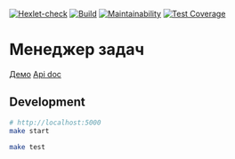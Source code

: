 [![Hexlet-check](https://github.com/asb1302/java-project-73/workflows/hexlet-check/badge.svg)](https://github.com/asb1302/java-project-73/actions)
[![Build](https://github.com/asb1302/java-project-73/actions/workflows/main.yml/badge.svg)](https://github.com/asb1302/java-project-73/actions/workflows/main.yml)
[![Maintainability](https://api.codeclimate.com/v1/badges/43ee23a0c3cb99d89575/maintainability)](https://codeclimate.com/github/asb1302/java-project-73/maintainability)
[![Test Coverage](https://api.codeclimate.com/v1/badges/43ee23a0c3cb99d89575/test_coverage)](https://codeclimate.com/github/asb1302/java-project-73/test_coverage)

# Менеджер задач

[Демо](https://java-project-73-production-5c15.up.railway.app/)
[Api doc](https://java-project-73-production-5c15.up.railway.app/swagger-ui.html)


## Development

```bash
# http://localhost:5000
make start

make test
```